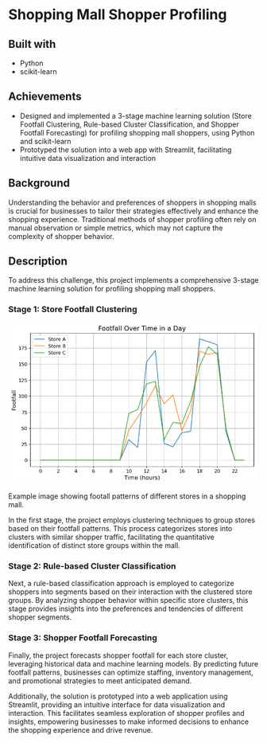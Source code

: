 # Shopping Mall Shopper Profiling
## Built with
- Python
- scikit-learn

## Achievements
- Designed and implemented a 3-stage machine learning solution (Store Footfall Clustering, Rule-based Cluster Classification, and Shopper Footfall Forecasting) for profiling shopping mall shoppers, using Python and scikit-learn
- Prototyped the solution into a web app with Streamlit, facilitating intuitive data visualization and interaction

## Background
Understanding the behavior and preferences of shoppers in shopping malls is crucial for businesses to tailor their strategies effectively and enhance the shopping experience. Traditional methods of shopper profiling often rely on manual observation or simple metrics, which may not capture the complexity of shopper behavior.

## Description
To address this challenge, this project implements a comprehensive 3-stage machine learning solution for profiling shopping mall shoppers.

### Stage 1: Store Footfall Clustering
<img src="images/shopper.png" alt="Example image showing footall patterns of different stores in a shopping mall." width="500">

Example image showing footall patterns of different stores in a shopping mall.

In the first stage, the project employs clustering techniques to group stores based on their footfall patterns. This process categorizes stores into clusters with similar shopper traffic, facilitating the quantitative identification of distinct store groups within the mall.

### Stage 2: Rule-based Cluster Classification
Next, a rule-based classification approach is employed to categorize shoppers into segments based on their interaction with the clustered store groups. By analyzing shopper behavior within specific store clusters, this stage provides insights into the preferences and tendencies of different shopper segments.

### Stage 3: Shopper Footfall Forecasting
Finally, the project forecasts shopper footfall for each store cluster, leveraging historical data and machine learning models. By predicting future footfall patterns, businesses can optimize staffing, inventory management, and promotional strategies to meet anticipated demand.

Additionally, the solution is prototyped into a web application using Streamlit, providing an intuitive interface for data visualization and interaction. This facilitates seamless exploration of shopper profiles and insights, empowering businesses to make informed decisions to enhance the shopping experience and drive revenue.

